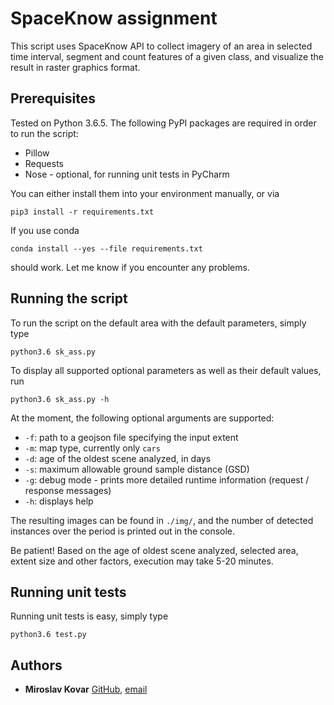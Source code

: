 # SpaceKnow assignment

This script uses SpaceKnow API to collect imagery of an area in selected time interval, segment and count features of 
a given class, and visualize the result in raster graphics format. 

## Prerequisites

Tested on Python 3.6.5. The following PyPI packages are required in order to run the script:

* Pillow
* Requests
* Nose - optional, for running unit tests in PyCharm

You can either install them into your environment manually, or via 
```
pip3 install -r requirements.txt
```
If you use conda
```
conda install --yes --file requirements.txt
```
should work. Let me know if you encounter any problems.

## Running the script

To run the script on the default area with the default parameters, simply type
```
python3.6 sk_ass.py
```

To display all supported optional parameters as well as their default values, run
```
python3.6 sk_ass.py -h
```

At the moment, the following optional arguments are supported:

* `-f`: path to a geojson file specifying the input extent
* `-m`: map type, currently only `cars`
* `-d`: age of the oldest scene analyzed, in days
* `-s`: maximum allowable ground sample distance (GSD)
* `-g`: debug mode - prints more detailed runtime information (request / response messages)
* `-h`: displays help

The resulting images can be found in `./img/`, and the number of detected instances over the period is printed out in 
the console.

Be patient! Based on the age of oldest scene analyzed, selected area, extent size and other factors, execution may 
take 5-20 minutes.

## Running unit tests

Running unit tests is easy, simply type
```
python3.6 test.py 
```

## Authors

* **Miroslav Kovar** [GitHub](https://github.com/mirgee), [email](miroslavkovar@protonmail.com)
